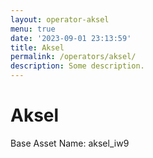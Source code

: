 ```yaml
---
layout: operator-aksel
menu: true
date: '2023-09-01 23:13:59'
title: Aksel
permalink: /operators/aksel/
description: Some description.
---
```


# Aksel

Base Asset Name: aksel_iw9